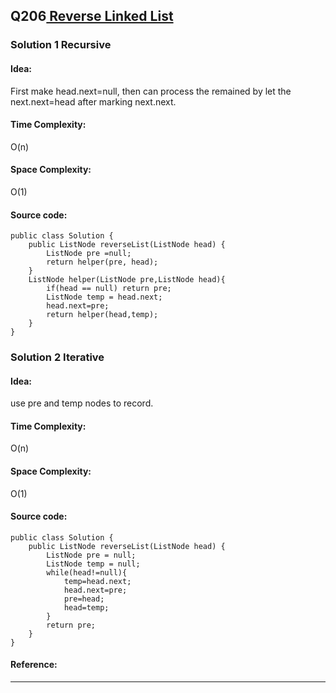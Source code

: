 ## Q206[ Reverse Linked List ](https://leetcode.com/problems/reverse-linked-list/) 

### Solution 1 Recursive
#### Idea:
First make head.next=null, then can process the remained by let the next.next=head after marking next.next.
#### Time Complexity: 
O(n)
#### Space Complexity:
O(1)
#### Source code:
```
public class Solution {
    public ListNode reverseList(ListNode head) {
        ListNode pre =null;
        return helper(pre, head);
    }
    ListNode helper(ListNode pre,ListNode head){
        if(head == null) return pre;
        ListNode temp = head.next;
        head.next=pre;
        return helper(head,temp);
    }
}

```
### Solution 2 Iterative
#### Idea:
use pre and temp nodes to record.
#### Time Complexity: 
O(n)
#### Space Complexity:
O(1)
#### Source code:
```
public class Solution {
    public ListNode reverseList(ListNode head) {
        ListNode pre = null;
        ListNode temp = null;
        while(head!=null){
            temp=head.next;
            head.next=pre;
            pre=head;
            head=temp;
        }
        return pre;
    }
}
```
#### Reference:

---


